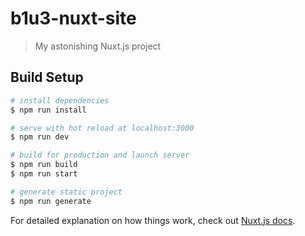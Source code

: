 # b1u3-nuxt-site

> My astonishing Nuxt.js project

## Build Setup

``` bash
# install dependencies
$ npm run install

# serve with hot reload at localhost:3000
$ npm run dev

# build for production and launch server
$ npm run build
$ npm run start

# generate static project
$ npm run generate
```

For detailed explanation on how things work, check out [Nuxt.js docs](https://nuxtjs.org).
